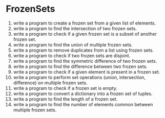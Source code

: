 # FrozenSets

1. write a program to create a frozen set from a given list of elements.
2. write a program to find the intersection of two frozen sets.
3. write a program to check if a given frozen set is a subset of another frozen set.
4. write a program to find the union of multiple frozen sets.
5. write a program to remove duplicates from a list using frozen sets.
6. write a program to check if two frozen sets are disjoint.
7. write a program to find the symmetric difference of two frozen sets.
8. write a program to find the difference between two frozen sets.
9. write a program to check if a given element is present in a frozen set.
10. write a program to perform set operations (union, intersection, difference) on multiple frozen sets.
11. write a program to check if a frozen set is empty.
12. write a program to convert a dictionary into a frozen set of tuples.
13. write a program to find the length of a frozen set.
14. write a program to find the number of elements common between multiple frozen sets.
